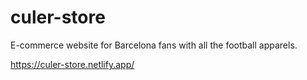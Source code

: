 # culer-store
 E-commerce website for Barcelona fans with all the football apparels.
 
 https://culer-store.netlify.app/
